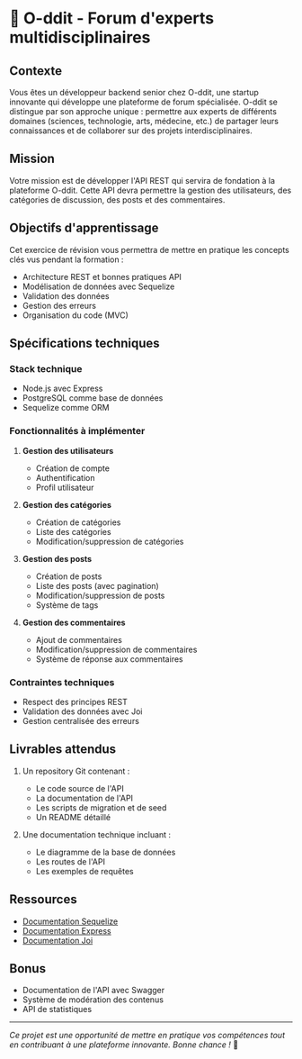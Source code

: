 # 🚀 O-ddit - Forum d'experts multidisciplinaires

## Contexte

Vous êtes un développeur backend senior chez O-ddit, une startup innovante qui développe une plateforme de forum spécialisée. O-ddit se distingue par son approche unique : permettre aux experts de différents domaines (sciences, technologie, arts, médecine, etc.) de partager leurs connaissances et de collaborer sur des projets interdisciplinaires.

## Mission

Votre mission est de développer l'API REST qui servira de fondation à la plateforme O-ddit. Cette API devra permettre la gestion des utilisateurs, des catégories de discussion, des posts et des commentaires.

## Objectifs d'apprentissage

Cet exercice de révision vous permettra de mettre en pratique les concepts clés vus pendant la formation :

- Architecture REST et bonnes pratiques API
- Modélisation de données avec Sequelize
- Validation des données
- Gestion des erreurs
- Organisation du code (MVC)

## Spécifications techniques

### Stack technique
- Node.js avec Express
- PostgreSQL comme base de données
- Sequelize comme ORM

### Fonctionnalités à implémenter

1. **Gestion des utilisateurs**
   - Création de compte
   - Authentification
   - Profil utilisateur

2. **Gestion des catégories**
   - Création de catégories
   - Liste des catégories
   - Modification/suppression de catégories

3. **Gestion des posts**
   - Création de posts
   - Liste des posts (avec pagination)
   - Modification/suppression de posts
   - Système de tags

4. **Gestion des commentaires**
   - Ajout de commentaires
   - Modification/suppression de commentaires
   - Système de réponse aux commentaires

### Contraintes techniques

- Respect des principes REST
- Validation des données avec Joi
- Gestion centralisée des erreurs

## Livrables attendus

1. Un repository Git contenant :
   - Le code source de l'API
   - La documentation de l'API
   - Les scripts de migration et de seed
   - Un README détaillé

2. Une documentation technique incluant :
   - Le diagramme de la base de données
   - Les routes de l'API
   - Les exemples de requêtes

## Ressources

- [Documentation Sequelize](https://sequelize.org/)
- [Documentation Express](https://expressjs.com/)
- [Documentation Joi](https://joi.dev/)

## Bonus

- Documentation de l'API avec Swagger
- Système de modération des contenus
- API de statistiques
---

*Ce projet est une opportunité de mettre en pratique vos compétences tout en contribuant à une plateforme innovante. Bonne chance !* 🚀 
